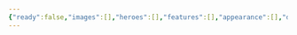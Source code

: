 ```yaml
---
{"ready":false,"images":[],"heroes":[],"features":[],"appearance":[],"dg-publish":true,"permalink":"/tabliczy/istoricheskie-syuzhety/velikaya-franczuzskaya-revolyucziya/","dgPassFrontmatter":true}
---
```



